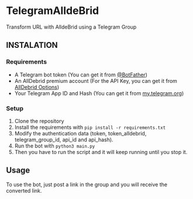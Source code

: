 # TelegramAlldeBrid
Transform URL with AlldeBrid using a Telegram Group

## INSTALATION

### Requirements

- A Telegram bot token (You can get it from [@BotFather](https://t.me/BotFather))
- An AllDebrid premium account (For the API Key, you can get it from [AllDebrid Options](hhttps://alldebrid.com/apikeys/))
- Your Telegram App ID and Hash (You can get it from [my.telegram.org](https://my.telegram.org))

### Setup

1. Clone the repository
2. Install the requirements with `pip install -r requirements.txt`
3. Modify the authentication data (token, token_alldebrid, telegram_group_id, api_id and api_hash). 
4. Run the bot with `python3 main.py`
5. Then you have to run the script and it will keep running until you stop it.

## Usage
To use the bot, just post a link in the group and you will receive the converted link.



